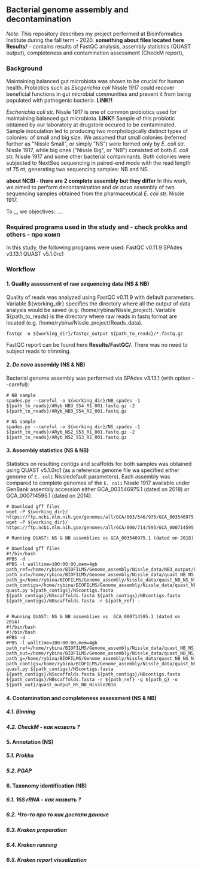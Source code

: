 ## Bacterial genome assembly and decontamination

*Note*: This repository describes my project performed at Bioinformatics Institute during the fall term - 2020. **something about files located here**
**Results/** - contains results of FastQC analysis, assembly statistics (QUAST output),  completeness and contamination assessment (CheckM report), 
### Background 
Maintaining balanced gut microbiota was shown to be crucial for human health. Probiotics such as *Escgerichia coli* Nissle 1917 could recover beneficial functions in gut microbial communities and prevent it from being populated with pathogenic bacteria. **LINK!!** 

*Escherichia coli* str. Nissle 1917 is one of common probiotics used for maintaining balanced gut microbiota. **LINK!!** Sample of this probiotic obtained by our laboratory at drugstore occured to be contaminated. Sample inoculation led to producing two morphologically distinct types of colonies: of small and big size. We assumed that small colonies (referred further as "Nissle Small", or simply "NS") were formed only by *E. coli* str. Nissle 1917, while big ones ("Nissle Big", or "NB") consisted of both *E. coli* str. Nissle 1917 and some other bacterial contaminants. Both colonies were subjected to NextSeq sequencing in paired-end mode with the read length of 75 nt, generating two sequencing samples: NB and NS. 

**about NCBI - there are 2 complete assembly but they differ**
In this work, we aimed to perform decontamination and *de novo* assembly of two sequencing samples obtained from the pharmaceutical *E. coli* str. Nissle 1917. 

To ,,, we objectives:
.... 
### Required programs used in the study and - check prokka and others - про комп
In this study, the following programs were used:
FastQC v0.11.9
SPAdes v3.13.1
QUAST v5.1.0rc1

### Workflow
#### 1. Quality assessment of raw sequencing data (NS & NB)

Quality of reads was analyzed using FastQC v0.11.9 with default parameters. Variable ${working_dir} specifies the directory where all the output of data analysis would be saved (e.g. /home/rybina/Nissle_project). Variable ${path_to_reads} is the directory where raw reads in fastq format are located (e.g. /home/rybina/Nissle_project/Reads_data).  
```{bash}
fastqc -o ${working_dir}/fastqc_output ${path_to_reads}/*.fastq.gz
```
FastQC report can be found  here **Results/FastQC/**. There was no need to subject reads to trimming.

#### 2. *De novo* assembly (NS & NB)
Bacterial genome assembly was performed via SPAdes v3.13.1 (with option --careful):

```{bash}
# NB sample
spades.py --careful -o ${working_dir}/NB_spades -1 ${path_to_reads}/ARyb_NB3_S54_R1_001.fastq.gz -2 ${path_to_reads}/ARyb_NB3_S54_R2_001.fastq.gz
```

```{bash}
# NS sample
spades.py --careful -o ${working_dir}/NS_spades -1 ${path_to_reads}/ARyb_NS2_S53_R1_001.fastq.gz -2 ${path_to_reads}/ARyb_NS2_S53_R2_001.fastq.gz 
```

#### 3. Assembly statistics (NS & NB)
Statistics on resulting contigs and scaffolds for both samples was obtained using QUAST v5.1.0rc1 (as a reference genome file wa specified either genome of `E. coli` Nissledefault parameters). Each assembly was compared to complete genomes of the `E. coli` Nissle 1917 available under GenBank assembly accession either GCA_003546975.1 (dated on 2018) or GCA_000714595.1 (dated on 2014). 

```{bash}
# Download gff files
wget -P ${working_dir}/ https://ftp.ncbi.nlm.nih.gov/genomes/all/GCA/003/546/975/GCA_003546975.1_ASM354697v1/GCA_003546975.1_ASM354697v1_genomic.gff.gz 
wget -P ${working_dir}/ https://ftp.ncbi.nlm.nih.gov/genomes/all/GCA/000/714/595/GCA_000714595.1_ASM71459v1/GCA_000714595.1_ASM71459v1_genomic.gff.gz

# Running QUAST: NS & NB assemblies vs GCA_003546975.1 (dated on 2018)

# Download gff files
#!/bin/bash
#PBS -d .
#PBS -l walltime=100:00:00,mem=4gb
path_ref=/home/rybina/BIOFILMS/Genome_assembly/Nissle_data/NB3_output/bowtie2_NB3_Nissle2018/GCA_003546975.1_ASM354697v1_genomic.fna
path_out=/home/rybina/BIOFILMS/Genome_assembly/Nissle_data/quast_NB_NS_Nissle2018
path_g=/home/rybina/BIOFILMS/Genome_assembly/Nissle_data/quast_NB_NS_Nissle2018/GCA_003546975.1_ASM354697v1_genomic.gff
path_contigs=/home/rybina/BIOFILMS/Genome_assembly/Nissle_data/quast_NB_NS_Nissle2018
quast.py ${path_contigs}/NScontigs.fasta ${path_contigs}/NSscaffolds.fasta ${path_contigs}/NBcontigs.fasta ${path_contigs}/NBscaffolds.fasta -r ${path_ref} -


# Running QUAST: NS & NB assemblies vs  GCA_000714595.1 (dated on 2014)
#!/bin/bash
#!/bin/bash
#PBS -d .
#PBS -l walltime=100:00:00,mem=4gb
path_ref=/home/rybina/BIOFILMS/Genome_assembly/Nissle_data/quast_NB_NS_Nissle2014/GCA_000714595.1_ASM71459v1_genomic.fna
path_out=/home/rybina/BIOFILMS/Genome_assembly/Nissle_data/quast_NB_NS_Nissle2014
path_g=/home/rybina/BIOFILMS/Genome_assembly/Nissle_data/quast_NB_NS_Nissle2014/GCA_000714595.1_ASM71459v1_genomic.gff
path_contigs=/home/rybina/BIOFILMS/Genome_assembly/Nissle_data/quast_NB_NS_Nissle2014
quast.py ${path_contigs}/NScontigs.fasta ${path_contigs}/NSscaffolds.fasta ${path_contigs}/NBcontigs.fasta ${path_contigs}/NBscaffolds.fasta -r ${path_ref} -g ${path_g} -o ${path_out}/quast_output_NS_NB_Nissle2018

```

#### 4. Contamination and completeness assessment (NS & NB)
##### 4.1. Binning
##### 4.2. CheckM - как назвать ?
#### 5. Annotation (NS)
##### 5.1. Prokka
##### 5.2. PGAP
#### 6. Taxonomy identification (NB) 
##### 6.1. 16S rRNA - как назвать ?
##### 6.2. Что-то про то как достали данные
##### 6.3. Kraken preparation
##### 6.4. Kraken running
##### 6.5. Kraken report visualization

